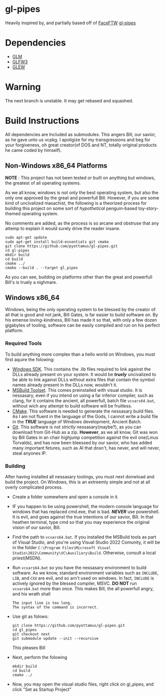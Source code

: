 # gl-pipes

Heavily inspired by, and partially based off of [FaceFTW](https://github.com/FaceFTW) [gl-pipes](https://github.com/FaceFTW/gl-pipes.git)

# Dependencies

- [GLM](https://github.com/g-truc/glm)
- [GLFW3](https://github.com/glfw/glfw.git)
- [GLEW](https://github.com/nigels-com/glew)

# Warning

The next branch is unstable. It may get rebased and squashed.

# Build Instructions

All dependencies are Included as submodules. This angers Bill, our savior, as he gave unto us vcpkg. I apoligize for my transgressions and beg for your forgiveness, oh great creator(of DOS and NT, totally original products he came coded by himself).

## Non-Windows x86_64 Platforms

**NOTE** : This project has not been tested or built on anything but windows, the greatest of all operating systems.

As we all know, windows is not only the best operating system, but also the only one approved by the great and powerfull Bill. However, if you are some kind of uncivalized masachist, the following is a theorized process for building this project on some sort of *hypothetical* penguin-based toy-story-themed operating system.

No comments are added, as the process is so arcane and obstruse that any attemp to explain it would surely drive the reader insane.

```
sudo apt-get update
sudo apt-get install build-essentials git cmake
git clone https://github.com/pyottamus/gl-pipes.git
cd gl-pipes
mkdir build
cd build
cmake ../
cmake --build . --target gl_pipes
```

As you can see, building on platforms other than the great and powerfull Bill's is truely a nighmare.

## Windows x86_64

Windows, being the only operating system to be blessed by the creator of all that is good and not jank, Bill Gates, is far easier to build software on. By his emense loving-kindness, Bill has made it so that, with only a few dozen gigabytes of tooling, software can be easily compiled and run on his perfect platform.

### Required Tools

To build anything more complex than a hello world on Windows, you must first aquire the folowing:

- [Windows SDK](https://developer.microsoft.com/en-us/windows/downloads/windows-sdk/). This contains the .lib files required to link against the DLLs already present on your system. It would be **_truely_** uncivalized to be able to link against DLLs without extra files that contain the symbol names already present in the DLLs now, wouldn't it.
- [MSBuild Toolset](https://visualstudio.microsoft.com/downloads/#build-tools-for-visual-studio-2022). This comes preinstalled with visual studio. It is nessasary, even if you intend on using a far inferior compiler, such as clang, for it contains the ancient, all powerfull, batch file `vcvars64.bat`, without wich any attempt to build software will be fruitless.
- [CMake](https://cmake.org/). This software is needed to generate the nessasary build files. As I am not fluent in the language of the Gods, I cannot write a build file in the **_TRUE_** language of Windows development, Ancient Batch.
- [Git](https://git-scm.com/). This software is not _strictly_ nessasary(maybe?), as you can download from Git-Hub as a zip. **However**, as we all know, Git was won by Bill Gates in an chair highjump competition against the evil one(Linus Torvalds), and has now been bleessed by our savior, who has added many important fetures, such as AI that dosn't, has never, and will never, steal anyones IP.

### Building

After having installed all nessasary toolings, you must next donwload and build the project. On Windows, this is an extreemly simple and not at all overly complicated process.

- Create a folder somewhere and open a console in it.

- IF you happen to be using powershell, the modern console language for windows that has replaced cmd.exe, that is bad. **_NEVER_** use powershell. It is evil, and goes against the true intentions of our savior, Bill. In that heathen terminal, type cmd so that you may experience the original vision of our savior, Bill.

- Find the path to `vcvars64.bat`. If you installed the MSBuild tools as part of Visual Studio, and you're using Visual Studio 2022 Comunity, it will be in the folder `C:\Program Files\Microsoft Visual Studio\2022\Community\VC\Auxiliary\Build`. Otherwise, consult a local priest(MSDN).

- Run `vcvars64.bat` so you have the nessasary environment to build software. As we know, standard environment variables such as `INCLUDE`, `LIB`, and `CXX` are evil, and so arn't used on windows. In fact, `INCLUDE` is actively ignored by the blessed compiler, MSVC. **DO NOT** run `vcvars64.bat` more than once. This makes Bill, the all powerfull angry, and his wrath shall
  
  ```
  The input line is too long.
  The syntax of the command is incorrect.
  ```

- Use git as folows:
  
  ```
  git clone https://github.com/pyottamus/gl-pipes.git
  cd gl_pipes
  git checkout next
  git submodule update --init --recursive
  ```
  
    This pleases Bill

- Next, perform the folowing
  
  ```
  mkdir build
  cd build
  cmake ../
  ```

- Now, you may open the visual studio files, right click on gl_pipes, and click "Set as Startup Project"